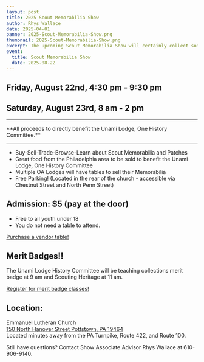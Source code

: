 ```yaml
---
layout: post
title: 2025 Scout Memorabilia Show
author: Rhys Wallace
date: 2025-04-01
banner: 2025-Scout-Memorabilia-Show.png
thumbnail: 2025-Scout-Memorabilia-Show.png
excerpt: The upcoming Scout Memorabilia Show will certainly collect some attention!
event:
  title: Scout Memorabilia Show
  date: 2025-08-22
---
```


## Friday, August 22nd, 4:30 pm - 9:30 pm
## Saturday, August 23rd, 8 am - 2 pm

<hr>
**All proceeds to directly benefit the Unami Lodge, One History Committee.**
<hr>

- Buy-Sell-Trade-Browse-Learn about Scout Memorabilia and Patches
- Great food from the Philadelphia area to be sold to benefit the Unami Lodge, One History Committee
- Multiple OA Lodges will have tables to sell their Memorabilia
- Free Parking! (Located in the rear of the church - accessible via Chestnut Street and North Penn Street)

## Admission: $5 (pay at the door)
- Free to all youth under 18  
- You do not need a table to attend. 

<div class="text-center">
  <a href="https://scoutingevent.com/525-98315" class="btn btn-primary">Purchase a vendor table!</a>
</div> 

## Merit Badges!!  
The Unami Lodge History Committee will be teaching collections merit badge at 9 am and Scouting Heritage at 11 am.

<div class="text-center">
  <a href="https://scoutingevent.com/525-98316" class="btn btn-primary">Register for merit badge classes!</a>
</div>

## Location:
Emmanuel Lutheran Church  
[150 North Hanover Street Pottstown, PA 19464](https://maps.app.goo.gl/mfo9Wxyh3LJSQ2L56)  
Located minutes away from the PA Turnpike, Route 422, and Route 100.

Still have questions? Contact Show Associate Advisor Rhys Wallace at 610-906-9140.
